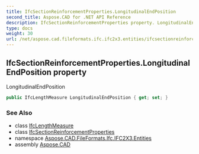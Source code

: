 ```yaml
---
title: IfcSectionReinforcementProperties.LongitudinalEndPosition
second_title: Aspose.CAD for .NET API Reference
description: IfcSectionReinforcementProperties property. LongitudinalEndPosition
type: docs
weight: 30
url: /net/aspose.cad.fileformats.ifc.ifc2x3.entities/ifcsectionreinforcementproperties/longitudinalendposition/
---
```

## IfcSectionReinforcementProperties.LongitudinalEndPosition property

LongitudinalEndPosition

```csharp
public IfcLengthMeasure LongitudinalEndPosition { get; set; }
```

### See Also

* class [IfcLengthMeasure](../../../aspose.cad.fileformats.ifc.ifc2x3.types/ifclengthmeasure/)
* class [IfcSectionReinforcementProperties](../)
* namespace [Aspose.CAD.FileFormats.Ifc.IFC2X3.Entities](../../ifcsectionreinforcementproperties/)
* assembly [Aspose.CAD](../../../)


